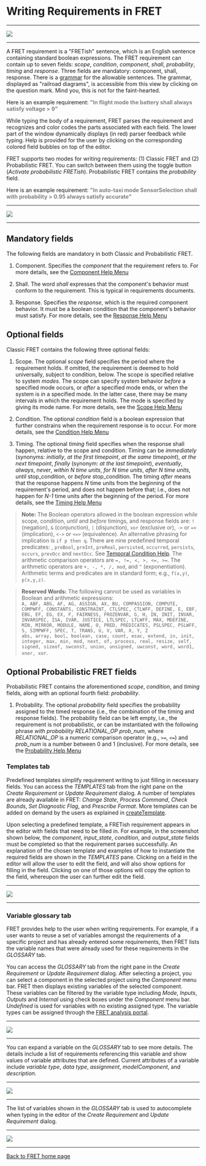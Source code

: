 # Writing Requirements in FRET

***

<img src="../screen_shots/WriteRequirement.png">

***

A FRET requirement is a "FRETish" sentence, which is an English sentence containing standard boolean expressions. The FRET requirement can contain up to seven fields: *scope*, *condition*, *component*, *shall*, *probability*, *timing* and *response*. Three fields are mandatory: component, shall, response. There is a [grammar](../fretishGrammar/index.html ':include width=100% height=800px') for the allowable sentences. The grammar, displayed as "railroad diagrams", is accessible from this view by clicking on the question mark. Mind you, this is not for the faint-hearted.

Here is an example requirement:
<span style="color:gray">**"In flight mode the battery shall always satisfy voltage > 9"** </span>

While typing the body of a requirement, FRET parses the requirement and recognizes and color codes the parts associated with each field. The lower part of the window dynamically displays (in red) parser feedback while typing. Help is provided for the user by clicking on the corresponding colored field bubbles on top of the editor.

FRET supports two modes for writing requirements: (1) Classic FRET and (2) Probabilistic FRET. You can switch between them using the toggle button (*Activate probabilistic FRETish*). Probabilistic FRET contains the *probability* field.

Here is an example requirement:
<span style="color:gray">**"In auto-taxi mode SensorSelection shall with probability > 0.95 always satisfy accurate"** </span>

***

<img src="../screen_shots/WriteProbabilisticRequirement.png">

***

## Mandatory fields

The following fields are mandatory in both Classic and Probabilistic FRET.

1. Component. Specifies the *component* that the requirement refers to. For more details, see the [Component Help Menu](./examples/component.md)

2. Shall. The word *shall* expresses that the component's behavior must conform to the requirement. This is typical in requirements documents.

3. Response. Specifies the *response*, which is the required component behavior. It must be a boolean condition that the component's behavior must satisfy. For more details, see the [Response Help Menu](./examples/response.md)

## Optional fields

Classic FRET contains the following three optional fields:

1. Scope. The optional *scope* field specifies the period where the requirement holds. If omitted, the requirement is deemed to hold universally, subject to condition, below. The scope is specified relative to system *modes*. The scope can specify system behavior *before* a specified mode occurs, or *after* a specified mode ends, or when the system is *in* a specified mode. In the latter case, there may be many intervals in which the requirement holds. The mode is specified by giving its mode name. For more details, see the [Scope Help Menu](./examples/scope.md)

2. Condition. The optional *condition* field is a boolean expression that further constrains when the requirement response is to occur. For more details, see the [Condition Help Menu](./examples/condition.md)

3. Timing. The optional *timing* field specifies when the response shall happen, relative to the scope and condition.  Timing can be *immediately* (synonyms: *initially*, *at the first timepoint*, *at the same timepoint*), *at the next timepoint*, *finally* (synonym: *at the last timepoint*), *eventually*, *always*, *never*, *within N time units*,  *for N time units*, *after N time units*, *until* stop_condition, or *before* stop_condition. The timing *after* means that the response happens _N_ time units from the beginning of the requirement's period, and does not happen before that; i.e., does not happen for *N-1* time units after the beginning of the period. For more details, see the [Timing Help Menu](./examples/timing.md)

> __Note:__ The Boolean operators allowed in the boolean expression *while* scope, condition, *until* and *before* timings, and response fields are: `!` (negation), `&` (conjunction), `|` (disjunction), `xor` (exclusive or),  `->` or `=>` (implication), `<->` or `<=>` (equivalence). An alternative phrasing for implication is `if p then q`. There are nine predefined temporal predicates: , `preBool`, `preInt`, `preReal`, `persisted`, `occurred`, `persists`, `occurs`, `prevOcc` and `nextOcc`. See [Temporal Condition Help](./examples/temporal_condition_explanations.md).
The arithmetic comparison operators are `=, !=, <, >, <=, >=`. The arithmetic operators are `+, -, *, /, mod`, and `^` (exponentiation). Arithmetic terms and predicates are in standard form; e.g., `f(x,y)`,  `p(x,y,z)`.

> __Reserved Words:__ The following cannot be used as variables in Boolean and arithmetic expressions:  
`A, ABF, ABG, AF, AG, ASSIGN, AX, BU, COMPASSION, COMPUTE, COMPWFF,
CONSTANTS, CONSTRAINT, CTLSPEC, CTLWFF, DEFINE, E, EBF, EBG, EF, EG, EX, F,
FAIRNESS, FROZENVAR, G, H, IN, INIT, INVAR, INVARSPEC, ISA, IVAR, JUSTICE,
LTLSPEC, LTLWFF, MAX, MDEFINE, MIN, MIRROR, MODULE, NAME, O, PRED,
PREDICATES, PSLSPEC, PSLWFF, S, SIMPWFF, SPEC, T, TRANS, U, V, VAR, X, Y, Z`  
`abs, array, bool, boolean, case, count, esac, extend, in, init, integer,
max, min, mod, next, of, process, real, resize, self, signed, sizeof,
swconst, union, unsigned, uwconst, word, word1, xnor, xor`.

## Optional Probabilistic FRET fields

Probabilistic FRET contains the aforementioned *scope*, *condition*, and *timing* fields, along with an optional fourth field: *probability*.

1. Probability. The optional *probability* field specifies the probability assigned to the timed response (i.e., the combination of the timing and response fields). The probability field can be left empty, i.e., the requirement is not probabilistic, or can be instantiated with the following phrase *with probability RELATIONAL_OP prob_num*, where *RELATIONAL_OP* is a numeric comparison operator (e.g., `>=`, `<=`) and *prob_num* is a number between 0 and 1 (inclusive). For more details, see the [Probability Help Menu](./examples/probability.md)


### Templates tab

Predefined templates simplify requirement writing to just filling in necessary fields. You can access the *TEMPLATES* tab from the right pane on the *Create Requirement* or *Update Requirement* dialog.  A number of templates are already available in FRET: *Change State*, *Process Command*, *Check Bounds*, *Set Diagnostic Flag*, and *Prescribe Format*. More templates can be added on demand by the users as explained in [createTemplate](../creatingTemplates/createTemplate.md).

Upon selecting a predefined template, a FRETish requirement appears in the editor with fields that need to be filled in. For example, in the screenshot shown below, the *component*, *input_state*, *condition*, and *output_state* fields must be completed so that the requirement parses successfully.  An explanation of the chosen template and examples of how to instantiate the required fields are shown in the *TEMPLATES* pane.  Clicking on a field in the editor will allow the user to edit the field, and will also show options for filling in the field. Clicking on one of those options will copy the option to the field, whereupon the user can further edit the field.

***

<img src="../screen_shots/TemplateExampleAfterEditor.png">

***

### Variable glossary tab

FRET provides help to the user when writing requirements. For example, if a user wants to reuse a set of variables amongst the requirements of a specific project and has already entered some requirements, then FRET lists the variable names that were already used for these requirements in the *GLOSSARY* tab.

You can access the *GLOSSARY* tab from the right pane in the *Create Requirement* or *Update Requirement* dialog.  After selecting a project, you can select a component in the selected project using the *Component* menu bar. FRET then displays existing variables of the selected component. These variables can be filtered by the variable type including *Mode*, *Inputs*, *Outputs* and *Internal* using check boxes under the *Component* menu bar.  *Undefined* is used for variables with no existing assigned type. The variable types can  be assigned through the [FRET analysis portal](../ExportingForAnalysis/analysis.md).

***

<img src="../screen_shots/DictionaryVariables.png">

***

You can expand a variable on the *GLOSSARY* tab to see more details.  The details include a list of requirements referencing this variable and show values of variable attributes that are defined.  Current attributes of a variable include *variable type*, *data type*, *assignment*, *modelComponent*, and *description*.

***

<img src="../screen_shots/DictionaryExtendedVariable.png">

***

The list of variables shown in the *GLOSSARY* tab is used to autocomplete when typing in the editor of the  *Create Requirement* and *Update Requirement* dialog.

***

<img src="../screen_shots/autocomplete.png">

***




[Back to FRET home page](../userManual.md)
